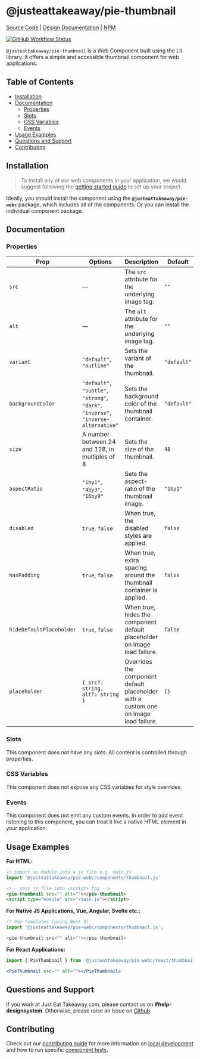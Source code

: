 # @justeattakeaway/pie-thumbnail
[Source Code](https://github.com/justeattakeaway/pie/tree/main/packages/components/pie-thumbnail) | [Design Documentation](https://pie.design/components/thumbnail) | [NPM](https://www.npmjs.com/package/@justeattakeaway/pie-thumbnail)

<p>
  <a href="https://www.npmjs.com/@justeattakeaway/pie-thumbnail">
    <img alt="GitHub Workflow Status" src="https://img.shields.io/npm/v/@justeattakeaway/pie-thumbnail.svg">
  </a>
</p>

`@justeattakeaway/pie-thumbnail` is a Web Component built using the Lit library. It offers a simple and accessible thumbnail component for web applications.

## Table of Contents

- [Installation](#installation)
- [Documentation](#documentation)
  - [Properties](#properties)
  - [Slots](#slots)
  - [CSS Variables](#css-variables)
  - [Events](#events)
- [Usage Examples](#usage-examples)
- [Questions and Support](#questions-and-support)
- [Contributing](#contributing)

## Installation

> To install any of our web components in your application, we would suggest following the [getting started guide](https://webc.pie.design/?path=/docs/introduction-getting-started--docs) to set up your project.

Ideally, you should install the component using the **`@justeattakeaway/pie-webc`** package, which includes all of the components. Or you can install the individual component package.

## Documentation

### Properties
| Prop                   | Options                                                                                           | Description                                                                                                               | Default     |
|------------------------|---------------------------------------------------------------------------------------------------|---------------------------------------------------------------------------------------------------------------------------|-------------|
| `src`                  | —                                                                                                 | The `src` attribute for the underlying image tag.                                                                         | `""`        |
| `alt`                  | —                                                                                                 | The `alt` attribute for the underlying image tag.                                                                         | `""`        |
| `variant`              | `"default"`, `"outline"`                                                                          | Sets the variant of the thumbnail.                                                                                        | `"default"` |
| `backgroundColor`      | `"default"`, `"subtle"`, `"strong"`, `"dark"`, `"inverse"`, `"inverse-alternative"`               | Sets the background color of the thumbnail container.                                                                     | `"default"` |
| `size`                 | A number between 24 and 128, in multiples of 8                                                    | Sets the size of the thumbnail.                                                                                           | `48`        |
| `aspectRatio`          | `"1by1"`, `"4by3"`, `"16by9"`                                                                     | Sets the aspect-ratio of the thumbnail image.                                                                             | `"1by1"`    |
| `disabled`             | `true`, `false`                                                                                   | When true, the disabled styles are applied.                                                                               | `false`     |
| `hasPadding`           | `true`, `false`                                                                                   | When true, extra spacing around the thumbnail container is applied.                                                       | `false`     |
| `hideDefaultPlaceholder` | `true`, `false`                                                                                 | When true, hides the component default placeholder on image load failure.                                                 | `false`     |
| `placeholder`          | `{ src?: string, alt?: string }`                                                                  | Overrides the component default placeholder with a custom one on image load failure.                                     | `{}`        |

### Slots
This component does not have any slots. All content is controlled through properties.

### CSS Variables
This component does not expose any CSS variables for style overrides.

### Events

This component does not emit any custom events. In order to add event listening to this component, you can treat it like a native HTML element in your application.

## Usage Examples

**For HTML:**

```js
// import as module into a js file e.g. main.js
import '@justeattakeaway/pie-webc/components/thumbnail.js'
```

```html
<!-- pass js file into <script> tag -->
<pie-thumbnail src="" alt=""></pie-thumbnail>
<script type="module" src="/main.js"></script>
```

**For Native JS Applications, Vue, Angular, Svelte etc.:**

```js
// Vue templates (using Nuxt 3)
import '@justeattakeaway/pie-webc/components/thumbnail.js';

<pie-thumbnail src="" alt=""></pie-thumbnail>
```

**For React Applications:**

```jsx
import { PieThumbnail } from '@justeattakeaway/pie-webc/react/thumbnail.js';

<PieThumbnail src="" alt=""></PieThumbnail>
```

## Questions and Support

If you work at Just Eat Takeaway.com, please contact us on **#help-designsystem**. Otherwise, please raise an issue on [Github](https://github.com/justeattakeaway/pie/issues).

## Contributing

Check out our [contributing guide](https://github.com/justeattakeaway/pie/wiki/Contributing-Guide) for more information on [local development](https://github.com/justeattakeaway/pie/wiki/Contributing-Guide#local-development) and how to run specific [component tests](https://github.com/justeattakeaway/pie/wiki/Contributing-Guide#testing).
